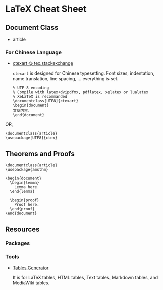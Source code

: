 # LaTeX Cheat Sheet

## Document Class

- article

### For Chinese Language

- [ctexart @ tex.stackexchange](http://tex.stackexchange.com/a/17637/23098)

  `ctexart` is designed for Chinese typesetting. 
  Font sizes, indentation, name translation, line spacing, ... everything is set.
  
  ```
  % UTF-8 encoding
  % Compile with latex+dvipdfmx, pdflatex, xelatex or lualatex
  % XeLaTeX is recommanded
  \documentclass[UTF8]{ctexart}
  \begin{document}
  文章内容。
  \end{document}
  ```
 OR,
 
 ```
 \documentclass{article}
 \usepackage[UTF8]{ctex}
 ```
 
## Theorems and Proofs

```
\documentclass{article}
\usepackage{amsthm}
 
\begin{document}
  \begin{lemma}
    Lemma here.
  \end{lemma}
 
  \begin{proof}
    Proof here.
  \end{proof}
\end{document}
```

## Resources

### Packages

### Tools
- [Tables Generator](http://www.tablesgenerator.com/)

  It is for LaTeX tables, HTML tables, Text tables, Markdown tables, and MediaWiki tables.
